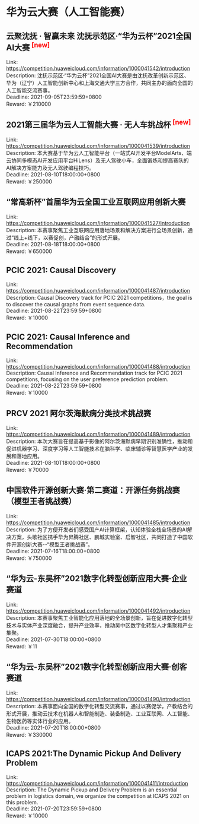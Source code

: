 # 华为云大赛（人工智能赛）



## 云聚沈抚 · 智赢未来 沈抚示范区·“华为云杯”2021全国AI大赛 <sup style="color:red">[new]<sup>  

Link: https://competition.huaweicloud.com/information/1000041542/introduction  
Description: 沈抚示范区·“华为云杯”2021全国AI大赛是由沈抚改革创新示范区、华为（辽宁）人工智能创新中心和上海交通大学三方合作，共同主办的面向全国的人工智能交流赛事。  
Deadline: 2021-09-05T23:59:59+0800  
Reward: ￥210000  


## 2021第三届华为云人工智能大赛 · 无人车挑战杯 <sup style="color:red">[new]<sup>  

Link: https://competition.huaweicloud.com/information/1000041539/introduction  
Description: 本大赛基于华为云人工智能平台（一站式AI开发平台ModelArts、端云协同多模态AI开发应用平台HiLens）及无人驾驶小车，全面锻炼和提高赛队的AI解决方案能力及无人驾驶编程技巧。  
Deadline: 2021-08-10T18:00:00+0800  
Reward: ￥250000  


## “常高新杯”首届华为云全国工业互联网应用创新大赛

Link: https://competition.huaweicloud.com/information/1000041527/introduction  
Description: 本赛事聚焦工业互联网应用落地场景和解决方案进行全场景创新，通过“线上+线下，以赛促创，产融结合”的形式开展。  
Deadline: 2021-08-18T18:00:00+0800  
Reward: ￥650000  


## PCIC 2021: Causal Discovery

Link: https://competition.huaweicloud.com/information/1000041487/introduction  
Description: Causal Discovery track for PCIC 2021 competitions，the goal is to discover the causal graphs from event sequence data.  
Deadline: 2021-08-22T23:59:59+0800  
Reward: ￥10000  


## PCIC 2021: Causal Inference and Recommendation 

Link: https://competition.huaweicloud.com/information/1000041488/introduction  
Description: Causal Inference and Recommendation track for PCIC 2021 competitions, focusing on the user preference prediction problem.   
Deadline: 2021-08-22T23:59:59+0800  
Reward: ￥10000  


## PRCV 2021 阿尔茨海默病分类技术挑战赛

Link: https://competition.huaweicloud.com/information/1000041489/introduction  
Description: 本次大赛旨在提高基于影像的阿尔茨海默病早期识别准确性，推动和促进机器学习、深度学习等人工智能技术在脑科学、临床辅诊等智慧医学产业的发展和落地应用。  
Deadline: 2021-08-10T18:00:00+0800  
Reward: ￥70000  


## 中国软件开源创新大赛·第二赛道：开源任务挑战赛（模型王者挑战赛）

Link: https://competition.huaweicloud.com/information/1000041485/introduction  
Description: 为了方便开发者们感受国产AI计算框架，认知体验全栈全场景的AI解决方案，头歌社区携手华为昇腾社区、鹏城实验室、启智社区，共同打造了中国软件开源创新大赛--“模型王者挑战赛”。  
Deadline: 2021-07-16T18:00:00+0800  
Reward: ￥750000  


## “华为云-东吴杯”2021数字化转型创新应用大赛·企业赛道

Link: https://competition.huaweicloud.com/information/1000041492/introduction  
Description: 本赛事聚焦工业智能化应用落地的全场景创新，旨在促进数字化转型技术与实体产业深度融合，提升产业效率，推动吴中区数字化转型人才集聚和产业集聚。  
Deadline: 2021-07-30T18:00:00+0800  
Reward: ￥11  


## “华为云-东吴杯”2021数字化转型创新应用大赛·创客赛道

Link: https://competition.huaweicloud.com/information/1000041490/introduction  
Description: 本赛事面向全国的数字化转型交流赛事，通过以赛促学，产教结合的形式开展，推动云技术在机器人和智能制造、装备制造、工业互联网、人工智能、生物医药等实体行业的应用。  
Deadline: 2021-07-20T18:00:00+0800  
Reward: ￥330000  


## ICAPS 2021:The Dynamic Pickup And Delivery Problem

Link: https://competition.huaweicloud.com/information/1000041411/introduction  
Description: The Dynamic Pickup and Delivery Problem is an essential problem in logistics domain, we organize the competition at ICAPS 2021 on this problem.   
Deadline: 2021-07-20T23:59:59+0800  
Reward: ￥10000  

